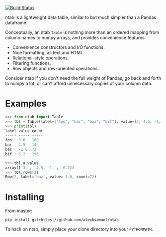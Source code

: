 [![Build Status](https://travis-ci.org/alexhsamuel/ntab.svg?branch=master)](https://travis-ci.org/alexhsamuel/ntab)

ntab is a lightweight data table, similar to but much simpler than a Pandas
dataframe.

Conceptually, an ntab `Table` is nothing more than an ordered mapping from
column names to numpy arrays, and provides convenience features:

- Convenience constructors and I/O functions.
- Nice formatting, as text and HTML.
- Relational-style operations.
- Filtering functions.
- Row objects and row-oriented operations.

Consider ntab if you don't need the full weight of Pandas, go back and forth to
numpy a lot, or can't afford unnecessary copies of your column data.


# Examples

```py
>>> from ntab import Table
>>> tbl = Table(label=["foo", "bar", "baz", "bif"], value=[3, 4.5, -1, 6.2], count=[100, 14, 72, 196])
>>> print(tbl)
label value count
----- ----- -----
foo   3.0   100  
bar   4.5   14   
baz   -1.0  72   
bif   6.2   196  

>>> tbl.a.value
array([ 3. ,  4.5, -1. ,  6.2])
>>> tbl.rows[2]
Row(2, label='baz', value=-1.0, count=72)
```


# Installing

From master:

```
pip install git+https://github.com/alexhsamuel/ntab
```

To hack on ntab, simply place your clone directory into your `PYTHONPATH`.

